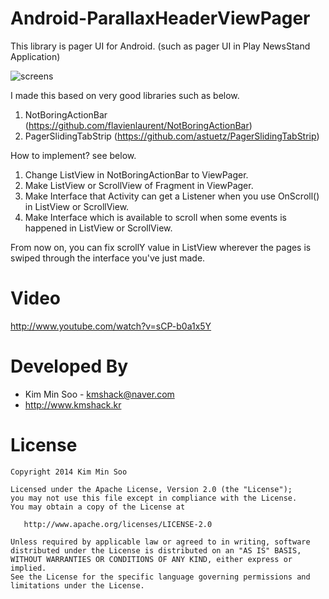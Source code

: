 Android-ParallaxHeaderViewPager
===============================

This library is pager UI for Android.
(such as pager UI in Play NewsStand Application)

![screens](screen.png)


I made this based on very good libraries such as below.
 1. NotBoringActionBar (https://github.com/flavienlaurent/NotBoringActionBar) 
 2. PagerSlidingTabStrip (https://github.com/astuetz/PagerSlidingTabStrip) 


How to implement? see below.
1. Change ListView in NotBoringActionBar to ViewPager.
2. Make ListView or ScrollView of Fragment in ViewPager.
3. Make Interface that Activity can get a Listener when you use OnScroll() in ListView or ScrollView.
4. Make Interface which is available to scroll when some events is happened in ListView or ScrollView.

From now on, you can fix scrollY value in ListView wherever the pages is swiped through the interface you've just made.

# Video

http://www.youtube.com/watch?v=sCP-b0a1x5Y



# Developed By

 * Kim Min Soo - <kmshack@naver.com>
 * http://www.kmshack.kr



# License

    Copyright 2014 Kim Min Soo

    Licensed under the Apache License, Version 2.0 (the "License");
    you may not use this file except in compliance with the License.
    You may obtain a copy of the License at

       http://www.apache.org/licenses/LICENSE-2.0

    Unless required by applicable law or agreed to in writing, software
    distributed under the License is distributed on an "AS IS" BASIS,
    WITHOUT WARRANTIES OR CONDITIONS OF ANY KIND, either express or implied.
    See the License for the specific language governing permissions and
    limitations under the License.
    
